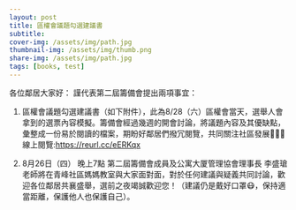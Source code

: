 ```yaml
---
layout: post
title: 區權會議題勾選建議書
subtitle: 
cover-img: /assets/img/path.jpg
thumbnail-img: /assets/img/thumb.png
share-img: /assets/img/path.jpg
tags: [books, test]
---
```


各位鄰居大家好：
謹代表第二屆籌備會提出兩項事宜：
1. 區權會議題勾選建議書（如下附件），此為8/28（六）區權會當天，選舉人會拿到的選票內容模擬。籌備會經過幾週的開會討論，將議題內容及其優缺點，彙整成一份易於閱讀的檔案，期盼好鄰居們撥冗閱覽，共同關注社區發展🙏🙏🙏
線上閱覽:https://reurl.cc/eERKqx

2. 8月26日（四） 晚上7點
第二屆籌備會成員及公寓大厦管理協會理事長 李盛瑲老師將在青峰社區媽媽教室與大家面對面，對於任何建議與疑義共同討論，歡迎各位鄰居共襄盛舉，選前之夜竭誠歡迎您！（建議仍是戴好口罩😷，保持適當距離，保護他人也保護自己）。
